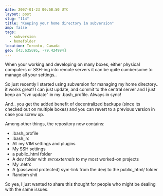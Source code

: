 ```yaml
---
date: 2007-01-23 00:50:50 UTC
layout: post
slug: "114"
title: "Keeping your home directory in subversion"
amp: false
tags:
  - subversion
  - homefolder
location: Toronto, Canada
geo: [43.635695, -79.424994]
---
```

<p>When your working and developing on many boxes, either physical computers or SSH-ing into remote servers it can be quite cumbersome to manage all your settings..</p>

<p>So just recently I started using subversion for managing my home directory.. it works great! I can just update, and commit to the central server and I just keep an "svn update" in my .bash_profile. Always in sync!</p>

<p>And.. you get the added benefit of decentralized backups (since its checked out on multiple boxes) and you can revert to a previous version in case you screw up.</p>

<p>Among other things, the repository now contains:</p>

<ul>
  <li>.bash_profile</li>
  <li>.bash_rc</li>
  <li>All my VIM settings and plugins</li>
  <li>My SSH settings</li>
  <li>a public_html folder</li>
  <li>A dev folder with <i>svn:externals</i> to my most worked-on projects</li>
  <li>My .netrc</li>
  <li>A (password protected) sym-link from the dev/ to the public_html/ folder</li>
  <li>Random shit</li>
</ul>

<p>So yea, I just wanted to share this thought for people who might be dealing with the same issues.</p>
